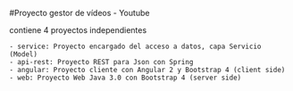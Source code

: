 #Proyecto gestor de vídeos - Youtube

contiene 4 proyectos independientes

	- service: Proyecto encargado del acceso a datos, capa Servicio (Model)
	- api-rest: Proyecto REST para Json con Spring
	- angular: Proyecto cliente con Angular 2 y Bootstrap 4 (client side)
	- web: Proyecto Web Java 3.0 con Bootstrap 4 (server side)
	
